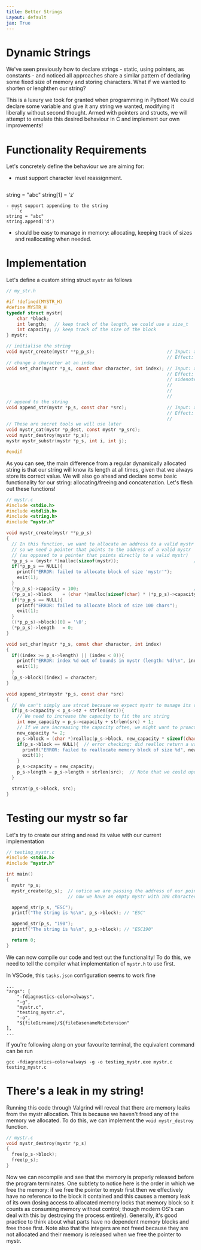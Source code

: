```yaml
---
title: Better Strings
Layout: default
jax: True
---
```

# Dynamic Strings
We've seen previously how to declare strings - static, using pointers, as constants - and noticed all approaches share a similar pattern of declaring some fixed size of memory and storing characters. What if we wanted to shorten or lenghthen our string?

This is a luxury we took for granted when programming in Python! We could declare some variable and give it any string we wanted, modifying it liberally without second thought. Armed with pointers and structs, we will attempt to emulate this desired behaviour in C and implement our own improvements!

# Functionality Requirements
Let's concretely define the behaviour we are aiming for:
- must support character level reassignment.
  ```c
string = "abc"
string[1] = 'z'
```
- must support appending to the string
  ```c
string = "abc"
string.append('d')
```
- should be easy to manage in memory: allocating, keeping track of sizes and reallocating when needed.

# Implementation
Let's define a custom string struct `mystr` as follows

```c
// my_str.h

#if !defined(MYSTR_H)
#define MYSTR_H
typedef struct mystr{
    char *block;
    int length;   // keep track of the length, we could use a size_t
    int capacity; // keep track of the size of the block
} mystr;

// initialise the string
void mystr_create(mystr **p_p_s);                           // Input: a pointer to apointer of a mystr
                                                            // Effect: set the pointer to the address of a valid mystr
// change a character at an index
void set_char(mystr *p_s, const char character, int index); // Input: a pointer of a mystr
                                                            // Effect: set the value at index to character
                                                            // sidenote - const char is used here because we don't expect
                                                            //            to change the value of character inside the 
                                                            //            function (but this doesn't necessarily mean it 
                                                            //            can't be changed outside of the function
// append to the string
void append_str(mystr *p_s, const char *src);               // Input: a pointer of a mystr and a string literal
                                                            // Effect: appropriately append src to the mystr 
                                                            //         (adjusting the length and capacity as needed)
// These are secret tools we will use later 
void mystr_cat(mystr *p_dest, const mystr *p_src);
void mystr_destroy(mystr *p_s);
mystr mystr_substr(mystr *p_s, int i, int j);

#endif
```

As you can see, the main difference from a regular dynamically allocated string is that our string will know its length at all times, given that we always store its correct value. We will also go ahead and declare some basic functionality for our string: allocating/freeing and concatenation. Let's flesh out these functions!

```c
// mystr.c
#include <stdio.h>
#include <stdlib.h>
#include <string.h>
#include "mystr.h"

void mystr_create(mystr **p_p_s)
{
  // In this function, we want to allocate an address to a valid mystr
  // so we need a pointer that points to the address of a valid mystr
  // (as opposed to a pointer that points directly to a valid mystr)
  *p_p_s = (mystr *)malloc(sizeof(mystr));                            // allocate enough memory for a char pointer and 2 integers
  if(*p_p_s == NULL){
    printf("ERROR: failed to allocate block of size 'mystr'");
    exit(1);
  }
  (*p_p_s)->capacity = 100;                                           // some default capacity
  (*p_p_s)->block    = (char *)malloc(sizeof(char) * (*p_p_s)->capacity);
  if(*p_p_s == NULL){
    printf("ERROR: failed to allocate block of size 100 chars");
    exit(1);
  }
  ((*p_p_s)->block)[0] = '\0';
  (*p_p_s)->length   = 0;
}

void set_char(mystr *p_s, const char character, int index)
{
  if((index >= p_s->length) || (index < 0)){
    printf("ERROR: index %d out of bounds in mystr (length: %d)\n", index, p_s->length);
    exit(1);
  }
  (p_s->block)[index] = character;
}

void append_str(mystr *p_s, const char *src)
{
  // We can't simply use strcat because we expect mystr to manage its capacity (while strcat doesn't not offer this)
  if(p_s->capacity < p_s->sz + strlen(src)){
    // We need to increase the capacity to fit the src string
    int new_capacity = p_s->capacity + strlen(src) + 1;
    // If we are increasing the capacity often, we might want to proactively increase the size
    new_capacity *= 2;
    p_s->block = (char *)realloc(p_s->block, new_capacity * sizeof(char));
    if(p_s->block == NULL){  // error checking: did realloc return a valid address?
      printf("ERROR: failed to reallocate memory block of size %d", new_capacity);
      exit(1);
    }
    p_s->capacity = new_capacity;
    p_s->length = p_s->length + strlen(src);  // Note that we could update the size by setting it to the new capacity before multiplying by 2
  }

  strcat(p_s->block, src);
}
```

# Testing our mystr so far
Let's try to create our string and read its value with our current implementation

```c
// testing_mystr.c
#include <stdio.h>
#include "mystr.h"

int main()
{
  mystr *p_s;
  mystr_create(&p_s);  // notice we are passing the address of our pointer!
                       // now we have an empty mystr with 100 characters of capacity

  append_str(p_s, "ESC");
  printf("The string is %s\n", p_s->block); // "ESC"

  append_str(p_s, "190");
  printf("The string is %s\n", p_s->block); // "ESC190"

  return 0;
}
```

We can now compile our code and test out the functionality! To do this, we need to tell the compiler what implementation of `mystr.h` to use first.

In VSCode, this `tasks.json` configuration seems to work fine 
```
...
"args": [
    "-fdiagnostics-color=always",
    "-g",
    "mystr.c",
    "testing_mystr.c",
    "-o",
    "${fileDirname}/${fileBasenameNoExtension"
],
...
```

If you're following along on your favourite terminal, the equivalent command can be run
```shell
gcc -fdiagnostics-color=always -g -o testing_mystr.exe mystr.c testing_mystr.c
```

# There's a leak in my string!
Running this code through Valgrind will reveal that there are memory leaks from the mystr allocation. This is because we haven't freed any of the memory we allocated. To do this, we can implement the `void mystr_destroy` function.
```c
// mystr.c
void mystr_destroy(mystr *p_s)
{
  free(p_s->block);
  free(p_s);
}
```
Now we can recompile and see that the memory is properly released before the program terminates. One subtlety to notice here is the order in which we free the memory: if we free the pointer to mystr first then we effectively have no reference to the block it contained and this causes a memory leak of its own (losing access to allocated memory locks that memory block so it counts as consuming memory without control; though modern OS's can deal with this by destroying the process entirely).
Generally, it's good practice to think about what parts have no dependent memory blocks and free those first. Note also that the integers are not freed because they are not allocated and their memory is released when we free the pointer to mystr.

